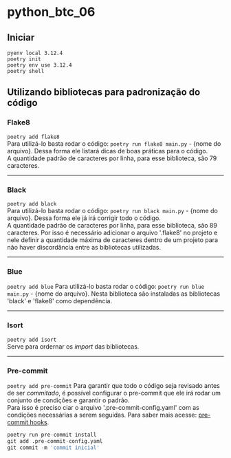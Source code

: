 # python_btc_06
## Iniciar
`pyenv local 3.12.4`  
`poetry init`  
`poetry env use 3.12.4`  
`poetry shell`

## Utilizando bibliotecas para padronização do código
### Flake8
`poetry add flake8`  
Para utilizá-lo basta rodar o código: `poetry run flake8 main.py` - {nome do arquivo}. Dessa forma ele listará dicas de boas práticas para o código.  
A quantidade padrão de caracteres por linha, para esse biblioteca, são 79 caracteres.

---

### Black
`poetry add black`  
Para utilizá-lo basta rodar o código: `poetry run black main.py` - {nome do arquivo}. Dessa forma ele já irá corrigir todo o código.  
A quantidade padrão de caracteres por linha, para esse biblioteca, são 89 caracteres. Por isso é necessário adicionar o arquivo '.flake8' no projeto e nele definir a quantidade máxima de caracteres dentro de um projeto para não haver discordância entre as bibliotecas utilizadas.

---

### Blue
`poetry add blue`
Para utilizá-lo basta rodar o código: `poetry run blue main.py` - {nome do arquivo}. Nesta biblioteca são instaladas as bibliotecas 'black' e 'flake8' como dependência.

---
### Isort
`poetry add isort`  
Serve para ordernar os *import* das bibliotecas.

---

### Pre-commit
`poetry add pre-commit`
Para garantir que todo o código seja revisado antes de ser *commitado*, é possível configurar o pre-commit que ele irá rodar um conjunto de condições e garantir o padrão.  
Para isso é preciso ciar o arquivo '.pre-commit-config.yaml' com as condições necessárias a serem seguidas. Para saber mais acesse: [pre-commit hooks](https://pre-commit.com/hooks.html).
```python
poetry run pre-commit install
git add .pre-commit-config.yaml
git commit -m 'commit inicial'
```
